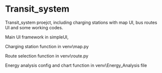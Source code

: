 # Transit_system
Transit_system proejct, including charging stations with map UI, bus routes UI and some working codes.

Main UI framework in simpleUI,

Charging station function in venv\map.py

Route selection function in venv\route.py

Energy analysis config and chart function in venv\Energy_Analysis file
